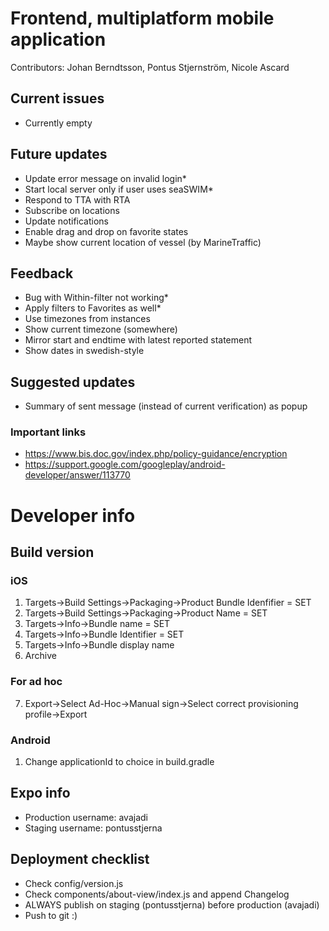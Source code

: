 # Frontend, multiplatform mobile application
Contributors: 
Johan Berndtsson, Pontus Stjernström, Nicole Ascard

## Current issues
* Currently empty

## Future updates
* Update error message on invalid login*
* Start local server only if user uses seaSWIM*
* Respond to TTA with RTA
* Subscribe on locations
* Update notifications
* Enable drag and drop on favorite states
* Maybe show current location of vessel (by MarineTraffic)

## Feedback
* Bug with Within-filter not working*
* Apply filters to Favorites as well*
* Use timezones from instances
* Show current timezone (somewhere)
* Mirror start and endtime with latest reported statement
* Show dates in swedish-style

## Suggested updates
* Summary of sent message (instead of current verification) as popup

### Important links
* https://www.bis.doc.gov/index.php/policy-guidance/encryption
* https://support.google.com/googleplay/android-developer/answer/113770

# Developer info
## Build version
### iOS
1. Targets->Build Settings->Packaging->Product Bundle Idenfifier = SET
2. Targets->Build Settings->Packaging->Product Name = SET
3. Targets->Info->Bundle name = SET
4. Targets->Info->Bundle Identifier = SET
5. Targets->Info->Bundle display name
6. Archive
### For ad hoc
7. Export->Select Ad-Hoc->Manual sign->Select correct provisioning profile->Export

### Android
1. Change applicationId to choice in build.gradle

## Expo info
* Production username: avajadi
* Staging username: pontusstjerna

## Deployment checklist
* Check config/version.js
* Check components/about-view/index.js and append Changelog
* ALWAYS publish on staging (pontusstjerna) before production (avajadi)
* Push to git :)